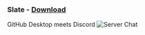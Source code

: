 ### Slate - [Download](https://betterdiscord.net/ghdl?id=3192)
GitHub Desktop meets Discord
![Server Chat](https://i.imgur.com/ZVkkeOZ.jpg)